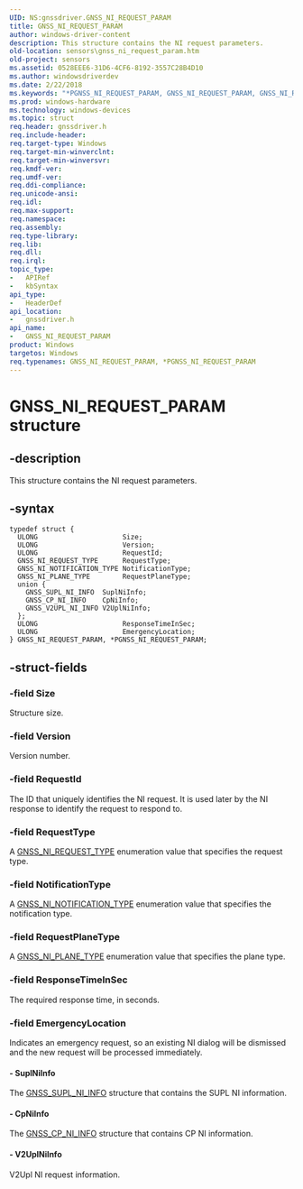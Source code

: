 ```yaml
---
UID: NS:gnssdriver.GNSS_NI_REQUEST_PARAM
title: GNSS_NI_REQUEST_PARAM
author: windows-driver-content
description: This structure contains the NI request parameters.
old-location: sensors\gnss_ni_request_param.htm
old-project: sensors
ms.assetid: 0528EEE6-31D6-4CF6-8192-3557C28B4D10
ms.author: windowsdriverdev
ms.date: 2/22/2018
ms.keywords: "*PGNSS_NI_REQUEST_PARAM, GNSS_NI_REQUEST_PARAM, GNSS_NI_REQUEST_PARAM structure [Sensor Devices], PGNSS_NI_REQUEST_PARAM, PGNSS_NI_REQUEST_PARAM structure pointer [Sensor Devices], gnssdriver/GNSS_NI_REQUEST_PARAM, gnssdriver/PGNSS_NI_REQUEST_PARAM, sensors.gnss_ni_request_param"
ms.prod: windows-hardware
ms.technology: windows-devices
ms.topic: struct
req.header: gnssdriver.h
req.include-header: 
req.target-type: Windows
req.target-min-winverclnt: 
req.target-min-winversvr: 
req.kmdf-ver: 
req.umdf-ver: 
req.ddi-compliance: 
req.unicode-ansi: 
req.idl: 
req.max-support: 
req.namespace: 
req.assembly: 
req.type-library: 
req.lib: 
req.dll: 
req.irql: 
topic_type:
-	APIRef
-	kbSyntax
api_type:
-	HeaderDef
api_location:
-	gnssdriver.h
api_name:
-	GNSS_NI_REQUEST_PARAM
product: Windows
targetos: Windows
req.typenames: GNSS_NI_REQUEST_PARAM, *PGNSS_NI_REQUEST_PARAM
---
```


# GNSS_NI_REQUEST_PARAM structure


## -description


This structure contains the NI request parameters.


## -syntax


````
typedef struct {
  ULONG                     Size;
  ULONG                     Version;
  ULONG                     RequestId;
  GNSS_NI_REQUEST_TYPE      RequestType;
  GNSS_NI_NOTIFICATION_TYPE NotificationType;
  GNSS_NI_PLANE_TYPE        RequestPlaneType;
  union {
    GNSS_SUPL_NI_INFO  SuplNiInfo;
    GNSS_CP_NI_INFO    CpNiInfo;
    GNSS_V2UPL_NI_INFO V2UplNiInfo;
  };
  ULONG                     ResponseTimeInSec;
  ULONG                     EmergencyLocation;
} GNSS_NI_REQUEST_PARAM, *PGNSS_NI_REQUEST_PARAM;
````


## -struct-fields




### -field Size

Structure size.


### -field Version

Version number.


### -field RequestId

The ID that uniquely identifies the NI request. It is used later by the NI response to identify the request to respond to.


### -field RequestType

A <a href="..\gnssdriver\ne-gnssdriver-gnss_ni_request_type.md">GNSS_NI_REQUEST_TYPE</a> enumeration value that specifies the request type.


### -field NotificationType

A <a href="..\gnssdriver\ne-gnssdriver-gnss_ni_notification_type.md">GNSS_NI_NOTIFICATION_TYPE</a> enumeration value that specifies the notification type.


### -field RequestPlaneType

A <a href="..\gnssdriver\ne-gnssdriver-gnss_ni_plane_type.md">GNSS_NI_PLANE_TYPE</a> enumeration value that specifies the plane type.


### -field ResponseTimeInSec

The required response time, in seconds.


### -field EmergencyLocation

Indicates an emergency request, so an existing NI dialog will be dismissed and the new request will be processed immediately.


#### - SuplNiInfo

The <a href="..\gnssdriver\ns-gnssdriver-gnss_supl_ni_info.md">GNSS_SUPL_NI_INFO</a> structure that contains the SUPL NI information.


#### - CpNiInfo

The <a href="..\gnssdriver\ns-gnssdriver-gnss_cp_ni_info.md">GNSS_CP_NI_INFO</a> structure that contains CP NI information.


#### - V2UplNiInfo

V2Upl NI request information.

